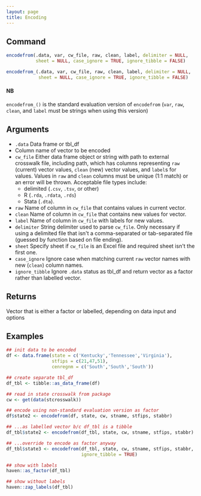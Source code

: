 ```yaml
---
layout: page
title: Encoding
---
```



## Command

```r
encodefrom(.data, var, cw_file, raw, clean, label, delimiter = NULL,
           sheet = NULL, case_ignore = TRUE, ignore_tibble = FALSE)

encodefrom_(.data, var, cw_file, raw, clean, label, delimiter = NULL,
            sheet = NULL, case_ignore = TRUE, ignore_tibble = FALSE)
```

#### NB

`encodefrom_()` is the standard evaluation version of `encodefrom`
(`var`, `raw`, `clean`, and `label` must be strings when using this
version)

## Arguments

* `.data` Data frame or tbl_df  
*  Column name of vector to be encoded
* `cw_file` Either data frame object or string with path to external
    crosswalk file, including path, which has columns representing
    `raw` (current) vector values, `clean` (new) vector values, and
    `label`s for values. Values in `raw` and `clean` columns must be
    unique (1:1 match)
    or an error will be thrown. Acceptable file types include:  
	* delimited (`.csv`, `.tsv`, or other)  
	* R (`.rda`, `.rdata`, `.rds`)  
	* Stata (`.dta`).
* `raw` Name of column in `cw_file` that contains values in current
     vector.
* `clean` Name of column in `cw_file` that contains new values for
  vector.
* `label` Name of column in `cw_file` with labels for new values.
* `delimiter` String delimiter used to parse
    `cw_file`. Only necessary if using a delimited file that
    isn't a comma-separated or tab-separated file (guessed by
    function based on file ending).
* `sheet` Specify sheet if `cw_file` is an Excel file and
    required sheet isn't the first one.
* `case_ignore` Ignore case when matching current `raw`
    vector names with new (`clean`) column names.
* `ignore_tibble` Ignore `.data` status as tbl_df and return vector as
     a factor rather than labelled vector.

## Returns

Vector that is either a factor or labelled, depending on data input
and options

## Examples
```r
## init data to be encoded
df <- data.frame(state = c('Kentucky','Tennessee','Virginia'),
                 stfips = c(21,47,51),
                 cenregnm = c('South','South','South'))

## create separate tbl_df
df_tbl <- tibble::as_data_frame(df)

## read in state crosswalk from package
cw <- get(data(stcrosswalk))

## encode using non-standard evaluation version as factor
df$state2 <- encodefrom(df, state, cw, stname, stfips, stabbr)

## ...as labelled vector b/c df_tbl is a tibble
df_tbl$state2 <- encodefrom(df_tbl, state, cw, stname, stfips, stabbr)

## ...override to encode as factor anyway
df_tbl$state3 <- encodefrom(df_tbl, state, cw, stname, stfips, stabbr, 
                            ignore_tibble = TRUE)

## show with labels
haven::as_factor(df_tbl)

## show without labels
haven::zap_labels(df_tbl)
```
